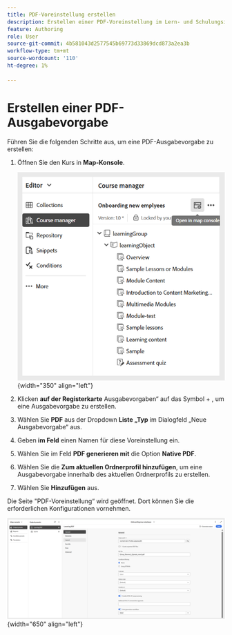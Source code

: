 ```yaml
---
title: PDF-Voreinstellung erstellen
description: Erstellen einer PDF-Voreinstellung im Lern- und Schulungsinhalt
feature: Authoring
role: User
source-git-commit: 4b581043d2577545b69773d33869dcd873a2ea3b
workflow-type: tm+mt
source-wordcount: '110'
ht-degree: 1%

---
```


# Erstellen einer PDF-Ausgabevorgabe

Führen Sie die folgenden Schritte aus, um eine PDF-Ausgabevorgabe zu erstellen:

1. Öffnen Sie den Kurs in **Map-Konsole**.

   ![](assets/open-in-map-console.png){width="350" align="left"}

1. Klicken **auf der Registerkarte** Ausgabevorgaben“ auf das Symbol + , um eine Ausgabevorgabe zu erstellen.
1. Wählen Sie **PDF** aus der Dropdown **Liste „Typ** im Dialogfeld „Neue Ausgabevorgabe“ aus.
1. Geben **im Feld** einen Namen für diese Voreinstellung ein.
1. Wählen Sie im Feld **PDF generieren mit** die Option **Native PDF**.
1. Wählen Sie die **Zum aktuellen Ordnerprofil hinzufügen**, um eine Ausgabevorgabe innerhalb des aktuellen Ordnerprofils zu erstellen.
1. Wählen Sie **Hinzufügen** aus.

Die Seite &quot;PDF-Voreinstellung“ wird geöffnet. Dort können Sie die erforderlichen Konfigurationen vornehmen.

![](assets/learning-pdf-preset.png){width="650" align="left"}


